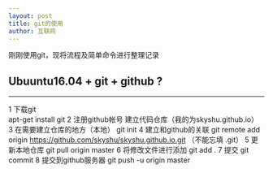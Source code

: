 ```yaml
---
layout: post
title: git的使用
author: 互联网
---
```


刚刚使用git，现将流程及简单命令进行整理记录

## Ubuuntu16.04 + git + github ? 
-----
1 下载git  
  apt-get install git
2 注册github帐号
  建立代码仓库（我的为skyshu.github.io）
3 在需要建立仓库的地方（本地）
  git init
4 建立和github的关联
  git remote add origin https://github.com/skyshu/skyshu.github.io.git
  （不能忘填 .git）
5 更新本地仓库
  git pull origin master
6 将修改文件进行添加
  git add .
7 提交
  git commit
8 提交到github服务器
  git push -u origin master
